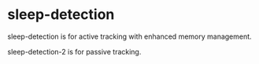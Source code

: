 # sleep-detection


sleep-detection is for active tracking with enhanced memory management.

sleep-detection-2 is for passive tracking.

